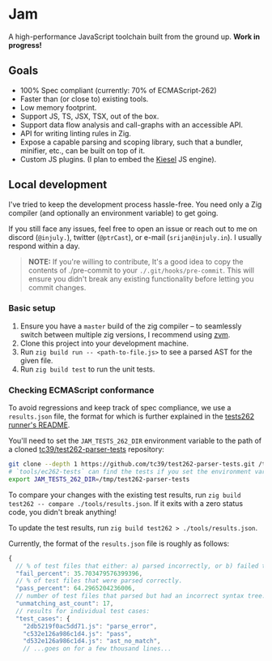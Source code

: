 # Jam

A high-performance JavaScript toolchain built from the ground up.
**Work in progress!**

## Goals

- 100% Spec compliant (currently: 70% of ECMAScript-262)
- Faster than (or close to) existing tools. 
- Low memory footprint.
- Support JS, TS, JSX, TSX, out of the box.
- Support data flow analysis and call-graphs with an accessible API. 
- API for writing linting rules in Zig.
- Expose a capable parsing and scoping library, such that a bundler, minifier, etc., can be built on top of it.
- Custom JS plugins.
    (I plan to embed the [Kiesel](https://kiesel.dev) JS engine).

## Local development

I've tried to keep the development process hassle-free.
You need only a Zig compiler (and optionally an environment variable) to get going.

If you still face any issues, feel free to open an issue
or reach out to me on discord (`@injuly.`), twitter (`@ptrCast`), or e-mail (`srijan@injuly.in`).
I usually respond within a day.

> **NOTE:** If you're willing to contribute, It's a good idea to copy the contents of ./pre-commit to 
your `./.git/hooks/pre-commit`.
> This will ensure you didn't break any existing functionality before letting you commit changes.

### Basic setup

1. Ensure you have a `master` build of the zig compiler –
to seamlessly switch between multiple zig versions, I recommend using [zvm](https://github.com/tristanisham/zvm).
2. Clone this project into your development machine.
3. Run `zig build run -- <path-to-file.js>` to see a parsed AST for the given file.
4. Run `zig build test` to run the unit tests.

### Checking ECMAScript conformance

To avoid regressions and keep track of spec compliance, we use a `results.json` file,
the format for which is further explained in the [tests262 runner's README](./tools/README.md).

You'll need to set the `JAM_TESTS_262_DIR` environment variable to the path of a cloned [tc39/test262-parser-tests](https://github.com/tc39/test262-parser-tests) repository:

```sh
git clone --depth 1 https://github.com/tc39/test262-parser-tests.git /tmp/test262-parser-tests
# `tools/ec262-tests` can find the tests if you set the environment variable.
export JAM_TESTS_262_DIR=/tmp/test262-parser-tests
```

To compare your changes with the existing test results, run `zig build test262 -- compare ./tools/results.json`.
If it exits with a zero status code, you didn't break anything!

To update the test results, run `zig build test262 > ./tools/results.json`.


Currently, the format of the `results.json` file is roughly as follows:

```js
{
  // % of test files that either: a) parsed incorrectly, or b) failed to parse.
  "fail_percent": 35.703479576399396,
  // % of test files that were parsed correctly.
  "pass_percent": 64.2965204236006,
  // number of test files that parsed but had an incorrect syntax tree.
  "unmatching_ast_count": 17,
  // results for individual test cases:
  "test_cases": {
    "2db5219f0ac5dd71.js": "parse_error",
    "c532e126a986c1d4.js": "pass",
    "d532e126a986c1d4.js": "ast_no_match",
    // ...goes on for a few thousand lines...
```
 
